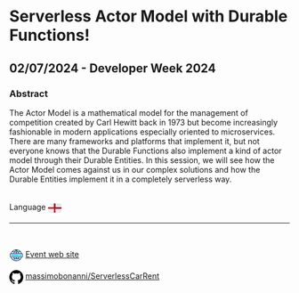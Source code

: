 # Serverless Actor Model with Durable Functions!
##  02/07/2024 - Developer Week 2024
### Abstract 
The Actor Model is a mathematical model for the management of competition created by Carl Hewitt back in 1973 but become increasingly fashionable in modern applications especially oriented to microservices. There are many frameworks and platforms that implement it, but not everyone knows that the Durable Functions also implement a kind of actor model through their Durable Entities. In this session, we will see how the Actor Model comes against us in our complex solutions and how the Durable Entities implement it in a completely serverless way.

<br/>
Language <img width="25" src="https://raw.githubusercontent.com/massimobonanni/massimobonanni/master/images/flagengland.svg" style="vertical-align:middle">

<br/>

---
<br/>
<p>
<img width="25" src="https://raw.githubusercontent.com/massimobonanni/massimobonanni/master/images/eventwebsite.svg" style="vertical-align:middle"> 
<a href="https://www.developer-week.de/">Event web site</a>
</p>

<p>
<img width="25" src="https://raw.githubusercontent.com/massimobonanni/massimobonanni/master/images/github.svg" style="vertical-align:middle"> 
<a href="https://github.com/massimobonanni/ServerlessCarRent" target="_blank">massimobonanni/ServerlessCarRent</a>
</p>
